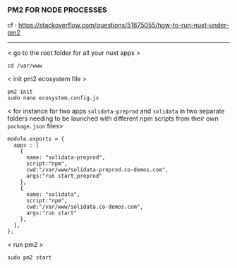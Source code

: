 
### PM2 FOR NODE PROCESSES
cf : https://stackoverflow.com/questions/51875055/how-to-run-nuxt-under-pm2

----------
< go to the root folder for all your nuxt apps >
```
cd /var/www
```

< init pm2 ecosystem file >

````
pm2 init
sudo nano ecosystem.config.js
````

< for instance for two apps `solidata-preprod` and `solidata` in two separate folders needing to be launched with different npm scripts from their own `package.json` files>
```
module.exports = {
  apps : [
    {
      name: "solidata-preprod",
      script:"npm",
      cwd:"/var/www/solidata-preprod.co-demos.com",
      args:"run start_preprod"
    },
    {
      name: "solidata",
      script:"npm",
      cwd:"/var/www/solidata.co-demos.com",
      args:"run start"
    },
  ],
};
```


< run pm2 >
```
sudo pm2 start